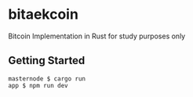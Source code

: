 # bitaekcoin
Bitcoin Implementation in Rust for study purposes only

## Getting Started
```
masternode $ cargo run
app $ npm run dev
```
